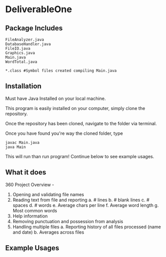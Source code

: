 # DeliverableOne

## Package Includes

```
FileAnalyzer.java     
DatabaseHandler.java  
FileIO.java
Graphics.java
Main.java
WordTotal.java      

*.class #Symbol files created compiling Main.java          
```

## Installation

<Warning>
Must have Java Installed on your local machine.

This program is easily installed on your computer, simply clone the repository.

Once the repository has been cloned, navigate to the folder via terminal.

Once you have found you're way the cloned folder, type

```
javac Main.java
java Main
```

This will run than run program! Continue below to see example usages.

## What it does

360 Project Overview -

1. Opening and validating file names
2. Reading text from file and reporting
  a. # lines
  b. # blank lines
  c. # spaces
  d. # words
  e. Average chars per line
  f. Average word length
  g. Most common words
3. Help information
4. Removing punctuation and possession from analysis
5. Handling multiple files
  a. Reporting history of all files processed (name and date)
  b. Averages across files



## Example Usages
